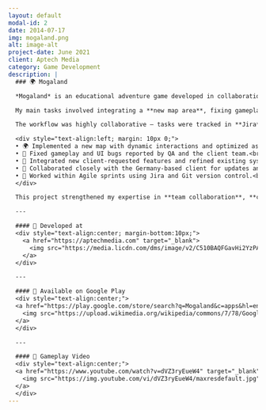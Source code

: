 ```yaml
---
layout: default
modal-id: 2
date: 2014-07-17
img: mogaland.png
alt: image-alt
project-date: June 2021
client: Aptech Media
category: Game Development
description: |
  ### 🌍 Mogaland  

  *Mogaland* is an educational adventure game developed in collaboration with an international client team based in Germany. I contributed to this project during my time at **[Aptech Media](https://aptechmedia.com)**, where I was part of a multidisciplinary team responsible for expanding and maintaining the game.

  My main tasks involved integrating a **new map area**, fixing gameplay bugs, and optimizing performance for a smoother and more engaging experience.  

  The workflow was highly collaborative — tasks were tracked in **Jira**, progress was managed via **GitHub**, and each code update was reviewed and merged by our team lead to maintain consistency and quality.

  <div style="text-align:left; margin: 10px 0;">
  • 🌍 Implemented a new map with dynamic interactions and optimized asset loading.<br>
  • 🧩 Fixed gameplay and UI bugs reported by QA and the client team.<br>
  • 🔧 Integrated new client-requested features and refined existing systems.<br>
  • 🤝 Collaborated closely with the Germany-based client for updates and feedback.<br>
  • 🧰 Worked within Agile sprints using Jira and Git version control.<br>
  </div>

  This project strengthened my expertise in **team collaboration**, **client communication**, and **large-scale Unity development** workflows.

  ---

  #### 🏢 Developed at  
  <div style="text-align:center; margin-bottom:10px;">
    <a href="https://aptechmedia.com" target="_blank">
      <img src="https://media.licdn.com/dms/image/v2/C510BAQFGavHi2YzPAg/company-logo_200_200/company-logo_200_200/0/1630584984706/aptechmedia_logo?e=1762387200&v=beta&t=ogc5ZI2kOvGCbbJzmLQ1LE9p8cFCIqDGa_YD6xxtnME" width="160" alt="Aptech Media Logo">
    </a>
  </div>

  ---

  #### 📱 Available on Google Play  
  <div style="text-align:center;">
  <a href="https://play.google.com/store/search?q=Mogaland&c=apps&hl=en" target="_blank">
    <img src="https://upload.wikimedia.org/wikipedia/commons/7/78/Google_Play_Store_badge_EN.svg" width="200" alt="Get it on Google Play">
  </a>
  </div>

  ---

  #### 🎥 Gameplay Video  
  <div style="text-align:center;">
  <a href="https://www.youtube.com/watch?v=dVZ3ryEueW4" target="_blank">
    <img src="https://img.youtube.com/vi/dVZ3ryEueW4/maxresdefault.jpg" width="720" alt="Mogaland Gameplay Thumbnail">
  </a>
  </div>
---
```


